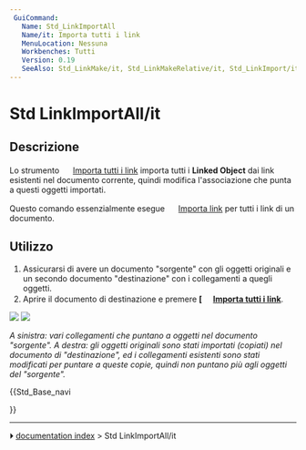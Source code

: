 ```yaml
---
 GuiCommand:
   Name: Std_LinkImportAll
   Name/it: Importa tutti i link
   MenuLocation: Nessuna
   Workbenches: Tutti
   Version: 0.19
   SeeAlso: Std_LinkMake/it, Std_LinkMakeRelative/it, Std_LinkImport/it
---
```


# Std LinkImportAll/it



## Descrizione

Lo strumento <img alt="" src=images/Std_LinkImportAll.svg  style="width:16px;"> [Importa tutti i link](Std_LinkImportAll/it.md) importa tutti i **Linked Object** dai link esistenti nel documento corrente, quindi modifica l\'associazione che punta a questi oggetti importati.

Questo comando essenzialmente esegue <img alt="" src=images/Std_LinkImport.svg  style="width:16px;"> [Importa link](Std_LinkImport/it.md) per tutti i link di un documento.



## Utilizzo

1.  Assicurarsi di avere un documento \"sorgente\" con gli oggetti originali e un secondo documento \"destinazione\" con i collegamenti a quegli oggetti.
2.  Aprire il documento di destinazione e premere **[<img src=images/Std_LinkImportAll.svg style="width:16px"> [Importa tutti i link](Std_LinkImportAll/it.md)**.

![](images/Std_Link_tree_import_all_1_example.png ) ![](images/Std_Link_tree_import_all_2_example.png )



*A sinistra: vari collegamenti che puntano a oggetti nel documento "sorgente". A destra: gli oggetti originali sono stati importati (copiati) nel documento di "destinazione", ed i collegamenti esistenti sono stati modificati per puntare a queste copie, quindi non puntano più agli oggetti del  "sorgente".*





{{Std_Base_navi

}}



---
⏵ [documentation index](../README.md) > Std LinkImportAll/it
